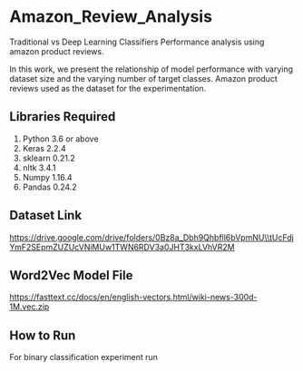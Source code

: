 # Amazon_Review_Analysis
Traditional vs Deep Learning Classifiers Performance analysis using amazon product reviews.

In this work, we present the relationship of model performance with varying dataset size and the varying number of target classes. Amazon product reviews used as the dataset for the experimentation.

## Libraries Required
1. Python 3.6 or above
2. Keras 2.2.4
3. sklearn 0.21.2
4. nltk 3.4.1
5. Numpy 1.16.4
6. Pandas 0.24.2

## Dataset Link
https://drive.google.com/drive/folders/0Bz8a_Dbh9Qhbfll6bVpmNU\\tUcFdjYmF2SEpmZUZUcVNiMUw1TWN6RDV3a0JHT3kxLVhVR2M

## Word2Vec Model File
https://fasttext.cc/docs/en/english-vectors.html/wiki-news-300d-1M.vec.zip

## How to Run
For binary classification experiment run 

